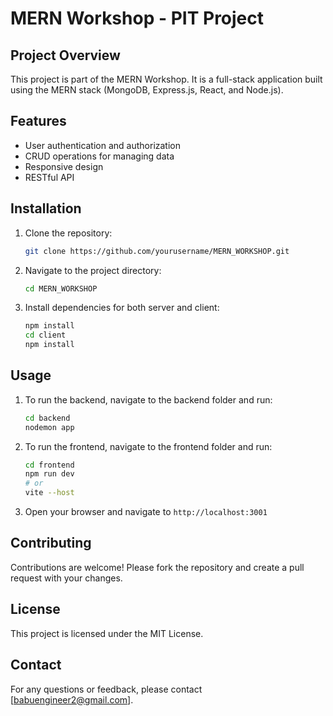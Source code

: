 # MERN Workshop - PIT Project

## Project Overview
This project is part of the MERN Workshop. It is a full-stack application built using the MERN stack (MongoDB, Express.js, React, and Node.js).

## Features
- User authentication and authorization
- CRUD operations for managing data
- Responsive design
- RESTful API

## Installation
1. Clone the repository:
    ```bash
    git clone https://github.com/yourusername/MERN_WORKSHOP.git
    ```
2. Navigate to the project directory:
    ```bash
    cd MERN_WORKSHOP
    ```
3. Install dependencies for both server and client:
    ```bash
    npm install
    cd client
    npm install
    ```

## Usage
1. To run the backend, navigate to the backend folder and run:
    ```bash
    cd backend
    nodemon app
    ```
2. To run the frontend, navigate to the frontend folder and run:
    ```bash
    cd frontend
    npm run dev
    # or
    vite --host
    ```
3. Open your browser and navigate to `http://localhost:3001 `

## Contributing
Contributions are welcome! Please fork the repository and create a pull request with your changes.

## License
This project is licensed under the MIT License.

## Contact
For any questions or feedback, please contact [babuengineer2@gmail.com].
